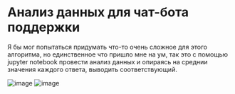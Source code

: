 # Анализ данных для чат-бота поддержки
Я бы мог попытаться придумать что-то очень сложное для этого алгоритма, но единственное что пришло мне на ум, так это с помощью jupyter notebook провести анализ данных и опираясь на среднии значения каждого ответа, выводить соответствующий.

![image](https://user-images.githubusercontent.com/109314704/204142516-5588bb93-c144-4bcd-92aa-44acd65186fd.png)
![image](https://user-images.githubusercontent.com/109314704/204142550-72cc5516-6424-471b-9fc9-4c5f84cfea0e.png)
